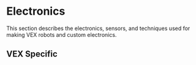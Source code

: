 # Electronics

This section describes the electronics, sensors, and techniques used for making VEX robots and custom electronics.

## VEX Specific

### 

